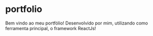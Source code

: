 # portfolio
Bem vindo ao meu portfólio! Desenvolvido por mim, utilizando como ferramenta principal, o framework ReactJs!
